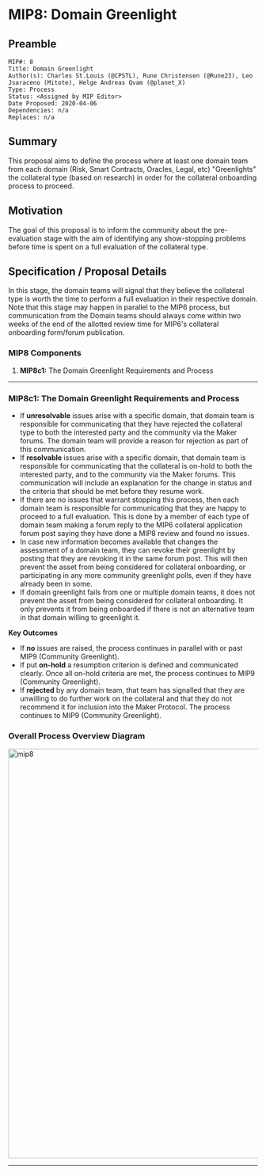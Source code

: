 # MIP8: Domain Greenlight

## Preamble
```
MIP#: 8
Title: Domain Greenlight
Author(s): Charles St.Louis (@CPSTL), Rune Christensen (@Rune23), Leo Jsaraceno (Mitote), Helge Andreas Qvam (@planet_X)
Type: Process
Status: <Assigned by MIP Editor>
Date Proposed: 2020-04-06
Dependencies: n/a
Replaces: n/a
```

## Summary

This proposal aims to define the process where at least one domain team from each domain (Risk, Smart Contracts, Oracles, Legal, etc) "Greenlights" the collateral type (based on research) in order for the collateral onboarding process to proceed.

## Motivation

The goal of this proposal is to inform the community about the pre-evaluation stage with the aim of identifying any show-stopping problems before time is spent on a full evaluation of the collateral type.

## Specification / Proposal Details

In this stage, the domain teams will signal that they believe the collateral type is worth the time to perform a full evaluation in their respective domain. Note that this stage may happen in parallel to the MIP6 process, but communication from the Domain teams should always come within two weeks of the end of the allotted review time for MIP6's collateral onboarding form/forum publication. 


### MIP8 Components

1. **MIP8c1:** The Domain Greenlight Requirements and Process

---

### MIP8c1: The Domain Greenlight Requirements and Process

-   If **unresolvable** issues arise with a specific domain, that domain team is responsible for communicating that they have rejected the collateral type to both the interested party and the community via the Maker forums. The domain team will provide a reason for rejection as part of this communication.
-   If **resolvable** issues arise with a specific domain, that domain team is responsible for communicating that the collateral is on-hold to both the interested party, and to the community via the Maker forums. This communication will include an explanation for the change in status and the criteria that should be met before they resume work.
-   If there are no issues that warrant stopping this process, then each domain team is responsible for communicating that they are happy to proceed to a full evaluation. This is done by a member of each type of domain team making a forum reply to the MIP6 collateral application forum post saying they have done a MIP8 review and found no issues.
-   In case new information becomes available that changes the assessment of a domain team, they can revoke their greenlight by posting that they are revoking it in the same forum post. This will then prevent the asset from being considered for collateral onboarding, or participating in any more community greenlight polls, even if they have already been in some.
-   If domain greenlight fails from one or multiple domain teams, it does not prevent the asset from being considered for collateral onboarding. It only prevents it from being onboarded if there is not an alternative team in that domain willing to greenlight it.
    

**Key Outcomes**

-   If **no** issues are raised, the process continues in parallel with or past MIP9 (Community Greenlight).
-   If put **on-hold** a resumption criterion is defined and communicated clearly. Once all on-hold criteria are met, the process continues to MIP9 (Community Greenlight).
-   If **rejected** by any domain team, that team has signalled that they are unwilling to do further work on the collateral and that they do not recommend it for inclusion into the Maker Protocol. The process continues to MIP9 (Community Greenlight).
    

### Overall Process Overview Diagram

<img width="828" alt="mip8" src="https://user-images.githubusercontent.com/32653033/79087656-fcf23500-7d0d-11ea-881f-7641805adae0.png">


---
